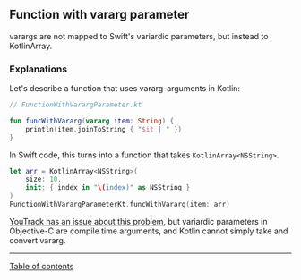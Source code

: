 ## Function with vararg parameter

varargs are not mapped to Swift's variardic parameters, but instead to KotlinArray.

### Explanations

Let's describe a function that uses vararg-arguments in Kotlin:

```kotlin
// FunctionWithVarargParameter.kt

fun funcWithVararg(vararg item: String) {
    println(item.joinToString { "$it | " })
}
```

In Swift code, this turns into a function that takes `KotlinArray<NSString>`.

```swift
let arr = KotlinArray<NSString>(
    size: 10,
    init: { index in "\(index)" as NSString }
)
FunctionWithVarargParameterKt.funcWithVararg(item: arr)
```

[YouTrack has an issue about this problem](https://youtrack.jetbrains.com/issue/KT-42925), but variardic parameters in Objective-C are compile time arguments, and Kotlin cannot simply take and convert vararg.

---
[Table of contents](/README.md)